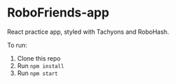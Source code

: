 # RoboFriends-app

React practice app, styled with Tachyons and RoboHash.

To run:
1. Clone this repo
2. Run ```npm install```
3. Run ```npm start```
